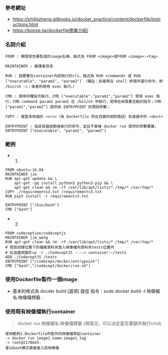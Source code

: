 ### 參考網址
- https://philipzheng.gitbooks.io/docker_practice/content/dockerfile/instructions.html
- https://bonze.tw/dockerfile簡單介紹/

### 名詞介紹
```
FROM : 開頭宣告要製造的image名稱，格式為 FROM <image>或FROM <image>:<tag>

MAINTAINER : 維護者信息

RUN : 放置要在container內部執行的cli，格式為 RUN <command> 或 RUN ["executable", "param1", "param2"] （備註：前者將在 shell 終端中運行命令，即 /bin/sh -c；後者則使用 exec 執行。）

CMD : 使用何種指令執行，CMD ["executable","param1","param2"] 使用 exec 執行；CMD command param1 param2 在 /bin/sh 中執行，使用在給需要互動的指令；CMD ["param1","param2"] 提供給 ENTRYPOINT 的預設參數；

COPY : 複製本地端的 <src>（為 Dockerfile 所在目錄的相對路徑）到容器中的 <dest>

ENTRYPOINT : 指定容器啟動後執行的命令，並且不會被 docker run 提供的參數覆蓋，ENTRYPOINT ["executable", "param1", "param2"]
```

### 範例
- 1.
```
FROM ubuntu:16.04
MAINTAINER jim 
RUN apt-get update && \
    apt-get -qq install python3 python3-pip && \
    apt-get clean && rm -rf /var/lib/apt/lists/* /tmp/* /var/tmp/*
COPY ./requirements3.txt /requirements3.txt
RUN pip3 install -r requirements3.txt

ENTRYPOINT ["/bin/bash"]
CMD ["bash"]
```
- 2.
```
FROM codeception/codeceptjs
MAINTAINER jim_weng
RUN apt-get clean && rm -rf /var/lib/apt/lists/* /tmp/* /var/tmp/*
# 把該目錄位置下的檔案資料夾放入映像檔內資料夾tests位置內
# 在這邊相當於cp -r ./CodeceptJS ----> container:~/tests
ADD ./CodeceptJS /tests
ENTRYPOINT ["/codecept/docker/entrypoint"]
CMD ["bash","/codecept/docker/run.sh"]
```

### 使用Dockerfile製作一個image
- 基本的格式為 docekr build [選項] 路徑
指令：sudo docker build -t 映像檔名:映像檔標籤 .

### 使用既有映像檔執行container
> docker run 映像檔名:映像檔標籤 (視情況，可以決定是否要額外執行cmd)
```
使用範例1.Dockerfile所製作的映像檔帶起container
-> docker run image1_name:image1_tag
-> root@2178645:
會以bash模式直接進入該映像檔
```


